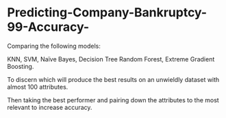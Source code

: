 # Predicting-Company-Bankruptcy-99-Accuracy-



Comparing the following models:

KNN,
SVM,
Naïve Bayes,
Decision Tree
Random Forest,
Extreme Gradient Boosting. 

To discern which will produce the best results on an unwieldly dataset with almost 100 attributes.

Then taking the best performer and pairing down the attributes to the most relevant to increase accuracy.


